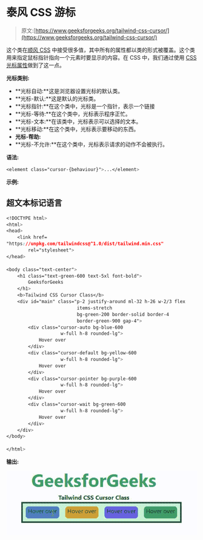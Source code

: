 # 泰风 CSS 游标

> 原文:[https://www.geeksforgeeks.org/tailwind-css-cursor/](https://www.geeksforgeeks.org/tailwind-css-cursor/)

这个类在[顺风 CSS](https://www.geeksforgeeks.org/css-tailwind-introduction/) 中接受很多值，其中所有的属性都以类的形式被覆盖。这个类用来指定鼠标指针指向一个元素时要显示的内容。在 CSS 中，我们通过使用 [CSS 光标属性](https://www.geeksforgeeks.org/css-cursor-property/)做到了这一点。

**光标类别:**

*   **光标自动:**这是浏览器设置光标的默认类。
*   **光标-默认:**这是默认的光标类。
*   **光标指针:**在这个类中，光标是一个指针，表示一个链接
*   **光标-等待:**在这个类中，光标表示程序正忙。
*   **光标-文本:**在该类中，光标表示可以选择的文本。
*   **光标移动:**在这个类中，光标表示要移动的东西。
*   **光标-帮助:**
*   **光标-不允许:**在这个类中，光标表示请求的动作不会被执行。

**语法:**

```css
<element class="cursor-{behaviour}">...</element>
```

**示例:**

## 超文本标记语言

```css
<!DOCTYPE html>
<html>
<head> 
    <link href= 
"https://unpkg.com/tailwindcss@^1.0/dist/tailwind.min.css"
        rel="stylesheet"> 
</head> 

<body class="text-center"> 
    <h1 class="text-green-600 text-5xl font-bold"> 
        GeeksforGeeks 
    </h1> 
    <b>Tailwind CSS Cursor Class</b> 
    <div id="main" class="p-2 justify-around ml-32 h-26 w-2/3 flex 
                          items-stretch 
                          bg-green-200 border-solid border-4 
                          border-green-900 gap-4"> 
        <div class="cursor-auto bg-blue-600 
                    w-full h-8 rounded-lg">
            Hover over
        </div> 
        <div class="cursor-default bg-yellow-600 
                    w-full h-8 rounded-lg">
            Hover over
        </div> 
        <div class="cursor-pointer bg-purple-600 
                    w-full h-8 rounded-lg">
            Hover over
        </div> 
        <div class="cursor-wait bg-green-600 
                    w-full h-8 rounded-lg">
            Hover over
        </div> 
    </div> 
</body> 

</html>
```

**输出:**

![](img/713b875f60e935acdfa449d539754dea.png)